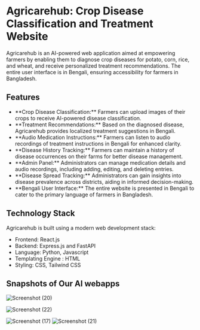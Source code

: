 
  <h1>Agricarehub: Crop Disease Classification and Treatment Website</h1>

  <p>Agricarehub is an AI-powered web application aimed at empowering farmers by enabling them to diagnose crop diseases for potato, corn, rice, and wheat, and receive personalized treatment recommendations. The entire user interface is in Bengali, ensuring accessibility for farmers in Bangladesh.</p>

  <h2>Features</h2>

  <ul>
    <li>**Crop Disease Classification:** Farmers can upload images of their crops to receive AI-powered disease classification.</li>
    <li>**Treatment Recommendations:** Based on the diagnosed disease, Agricarehub provides localized treatment suggestions in Bengali.</li>
    <li>**Audio Medication Instructions:** Farmers can listen to audio recordings of treatment instructions in Bengali for enhanced clarity.</li>
    <li>**Disease History Tracking:** Farmers can maintain a history of disease occurrences on their farms for better disease management.</li>
    <li>**Admin Panel:** Administrators can manage medication details and audio recordings, including adding, editing, and deleting entries.</li>
    <li>**Disease Spread Tracking:** Administrators can gain insights into disease prevalence across districts, aiding in informed decision-making.</li>
    <li>**Bengali User Interface:** The entire website is presented in Bengali to cater to the primary language of farmers in Bangladesh.</li>
  </ul>

  <h2>Technology Stack</h2>

  <p>Agricarehub is built using a modern web development stack:</p>

  <ul>
    <li>Frontend: React.js</li>
    <li>Backend: Express.js and FastAPI</li>
    <li>Language: Python, Javascript </li>
    <li>Templating Engine : HTML</li>
    <li>Styling: CSS, Tailwind CSS</li>
  </ul>


  <h2>Snapshots of Our AI webapps</h2>
  
![Screenshot (20)](https://github.com/samratabduljalil/AgriCareHub/assets/95965521/67a57dfb-949a-4384-acf5-ac817a9bf72e)


![Screenshot (22)](https://github.com/samratabduljalil/AgriCareHub/assets/95965521/9e362370-a476-404d-bb01-6d8355d34201)

![Screenshot (17)](https://github.com/samratabduljalil/AgriCareHub/assets/95965521/228abcf7-2921-48c9-84a7-cf8a81439d40)
![Screenshot (21)](https://github.com/samratabduljalil/AgriCareHub/assets/95965521/d9509c8e-3d2e-4e56-8cb1-3460fb8c6f39)
